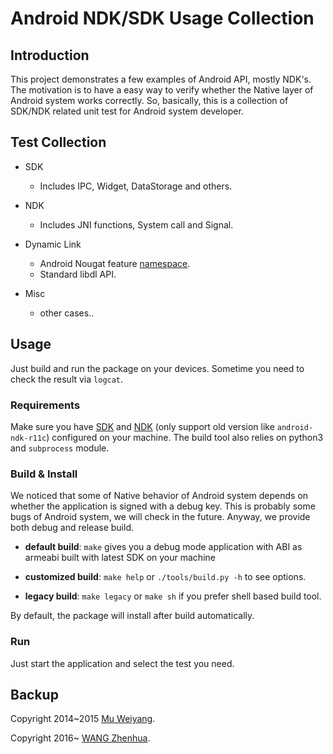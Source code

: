 # Android NDK/SDK Usage Collection

## Introduction

This project demonstrates a few examples of Android API, mostly NDK's.
The motivation is to have a easy way to verify whether the Native layer of Android system works correctly.
So, basically, this is a collection of SDK/NDK related unit test for Android system developer.


## Test Collection

* SDK
    * Includes IPC, Widget, DataStorage and others.

* NDK
    * Includes JNI functions, System call and Signal.

* Dynamic Link
    * Android Nougat feature [namespace].
    * Standard libdl API.

* Misc
    * other cases..


## Usage

Just build and run the package on your devices. Sometime you need to check the result via `logcat`.

### Requirements

Make sure you have [SDK](https://developer.android.com/studio/index.html) and [NDK](https://developer.android.com/ndk/downloads/older_releases.html) (only support old version like `android-ndk-r11c`) configured on your machine. The build tool also relies on python3 and `subprocess` module.

### Build & Install

We noticed that some of Native behavior of Android system depends on whether the application is signed with a debug key.
This is probably some bugs of Android system, we will check in the future. Anyway, we provide both debug and release build.

* **default build**: `make` gives you a debug mode application with ABI as armeabi built with latest SDK on your machine

* **customized build**: `make help` or `./tools/build.py -h` to see options.

* **legacy build**: `make legacy` or `make sh` if you prefer shell based build tool.

By default, the package will install after build automatically.

### Run

Just start the application and select the test you need.


## Backup

Copyright 2014~2015 [Mu Weiyang].

Copyright 2016~ [WANG Zhenhua].


[namespace]: https://android-developers.blogspot.com/2016/06/android-changes-for-ndk-developers.html
[Mu Weiyang]: https://github.com/young-mu
[WANG Zhenhua]: http://jackwish.net
